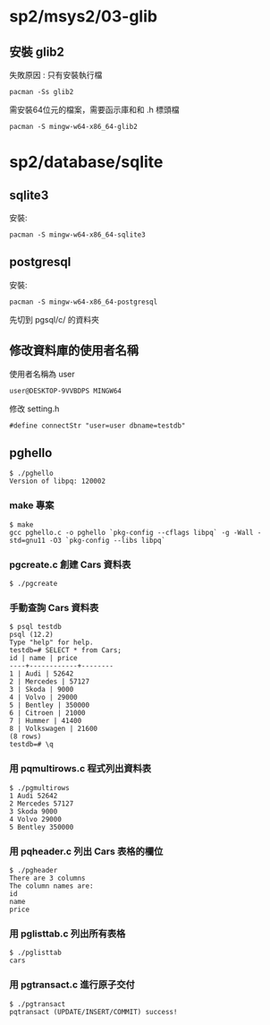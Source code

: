 # sp2/msys2/03-glib

## 安裝 glib2

失敗原因 : 只有安裝執行檔

`pacman -Ss glib2`

需安裝64位元的檔案，需要函示庫和和 .h 標頭檔

`pacman -S mingw-w64-x86_64-glib2`

# sp2/database/sqlite

## sqlite3

安裝:

`pacman -S mingw-w64-x86_64-sqlite3`

## postgresql

安裝:

`pacman -S mingw-w64-x86_64-postgresql`

先切到 pgsql/c/ 的資料夾

## 修改資料庫的使用者名稱
使用者名稱為 user

`user@DESKTOP-9VVBDPS MINGW64`

修改 setting.h

```
#define connectStr "user=user dbname=testdb"
```
## pghello
```
$ ./pghello
Version of libpq: 120002
```

### make 專案
```
$ make
gcc pghello.c -o pghello `pkg-config --cflags libpq` -g -Wall -std=gnu11 -O3 `pkg-config --libs libpq`
```
### pgcreate.c 創建 Cars 資料表
```
$ ./pgcreate
```
### 手動查詢 Cars 資料表
```
$ psql testdb
psql (12.2)
Type "help" for help.
testdb=# SELECT * from Cars;
id | name | price
----+------------+--------
1 | Audi | 52642
2 | Mercedes | 57127
3 | Skoda | 9000
4 | Volvo | 29000
5 | Bentley | 350000
6 | Citroen | 21000
7 | Hummer | 41400
8 | Volkswagen | 21600
(8 rows)
testdb=# \q
```
### 用 pqmultirows.c 程式列出資料表
```
$ ./pgmultirows
1 Audi 52642
2 Mercedes 57127
3 Skoda 9000
4 Volvo 29000
5 Bentley 350000
```
### 用 pqheader.c 列出 Cars 表格的欄位
```
$ ./pgheader
There are 3 columns
The column names are:
id
name
price
```
### 用 pglisttab.c 列出所有表格
```
$ ./pglisttab
cars
```
### 用 pgtransact.c 進行原子交付
```
$ ./pgtransact
pqtransact (UPDATE/INSERT/COMMIT) success!
```
